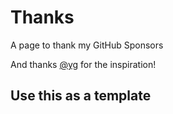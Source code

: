 # Thanks
 A page to thank my GitHub Sponsors

And thanks [@yg](https://github.com/yg/) for the inspiration!

## Use this as a template
